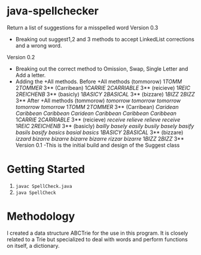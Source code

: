 java-spellchecker
=================

Return a list of suggestions for a misspelled word
  Version 0.3
  - Breaking out suggest1,2 and 3 methods to accept LinkedList<String> corrections
    and a wrong word.
  
  Version 0.2
  - Breaking out the correct method to Omission, Swap, Single Letter and Add a letter.
  - Adding the +All methods.
    Before +All methods
       (tommorow) 1*TOMM* 2*TOMMER* 3** 
       (Carribean) 1*CARRIE* 2*CARRIABLE* 3** 
       (reicieve) 1*REIC* 2*REICHENB* 3** 
       (basicly) 1*BASICY* 2*BASICAL* 3** 
       (bizzare) 1*BIZZ* 2*BIZZ* 3** 
    After +All methods
       (tommorow) *tomorrow* *tomorrow* *tomorrow* *tomorrow* *tomorrow* 1*TOMM* 2*TOMMER* 3** 
       (Carribean) *Caridean* *Caribbean* *Caribbean* *Caridean* *Caribbean* *Caribbean* *Caribbean* 1*CARRIE* 2*CARRIABLE* 3** 
       (reicieve) *receive* *relieve* *relieve* *receive* 1*REIC* 2*REICHENB* 3** 
       (basicly) *bailly* *basely* *easily* *busily* *basely* *basify* *basils* *basify* *basics* *basial* *basics* 1*BASICY* 2*BASICAL* 3** 
       (bizzare) *izzard* *bizarre* *bizarre* *bizarre* *bizarre* *rizzar* *bizarre* 1*BIZZ* 2*BIZZ* 3** 
  Version 0.1 
  -This is the initial build and design of the Suggest class


Getting Started
===============
1. ````javac SpellCheck.java````
2. ````java SpellCheck ````

Methodology
===========
I created a data structure ABCTrie for the use in this program. It is closely related to a Trie but specialized to deal with words and perform functions on itself, a dictionary. 
